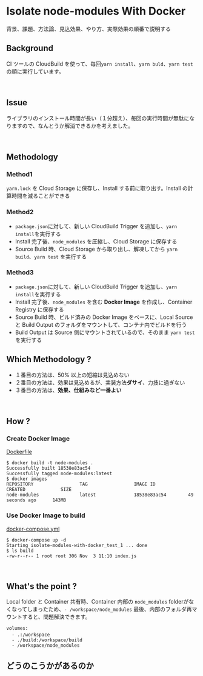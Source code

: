 # Isolate node-modules With Docker

背景、課題、方法論、見込効果、やり方、実際効果の順番で説明する

## Background

CI ツールの CloudBuild を使って、毎回`yarn install`、`yarn buld`、`yarn test`の順に実行しています。

<br />

## Issue
ライブラリのインストール時間が長い（１分超え）、毎回の実行時間が無駄になりますので、なんとうか解消できるかを考えました。

<br />

## Methodology

### Method1

`yarn.lock` を Cloud Storage に保存し、Install する前に取り出す。Install の計算時間を減ることができる

### Method2

- `package.json`に対して、新しい CloudBuild Trigger を追加し、`yarn install`を実行する
- Install 完了後、`node_modules` を圧縮し、Cloud Storage に保存する
- Source Build 時、Cloud Storage から取り出し、解凍してから `yarn build`、`yarn test` を実行する

### Method3

- `package.json`に対して、新しい CloudBuild Trigger を追加し、`yarn install`を実行する
- Install 完了後、`node_modules` を含む **Docker Image** を作成し、Container Registry に保存する
- Source Build 時、ビルド済みの Docker Image をベースに、Local Source と Build Output のフォルダをマウントして、コンテナ内でビルドを行う
- Build Output は Source 側にマウントされているので、そのまま `yarn test`を実行する

## Which Methodology ?

- １番目の方法は、50% 以上の短縮は見込めない
- ２番目の方法は、効果は見込めるが、実装方法**ダサイ**、力技に過ぎない
- ３番目の方法は、**効果、仕組みなど一番よい**

<br />

## How ?

### Create Docker Image
[Dockerfile](./Dockerfile)

```
$ docker build -t node-modules .
Successfully built 18538e83ac54
Successfully tagged node-modules:latest
$ docker images
REPOSITORY                 TAG                 IMAGE ID            CREATED             SIZE
node-modules               latest              18538e83ac54        49 seconds ago      143MB
```

### Use Docker Image to build

[docker-compose.yml](./docker-compose.yml)

```
$ docker-compose up -d
Starting isolate-modules-with-docker_test_1 ... done
$ ls build
-rw-r--r-- 1 root root 306 Nov  3 11:10 index.js
```

<br />

## What's the point ?
Local folder と Container 共有時、Container 内部の `node_modules` folderがなくなってしまったため、`- /workspace/node_modules` 最後、内部のフォルダ再マウントすると、問題解決できます。

```
volumes:
  - .:/workspace　　　　　　　
  - ./build:/workspace/build
  - /workspace/node_modules
```

## どうのこうかがあるのか
